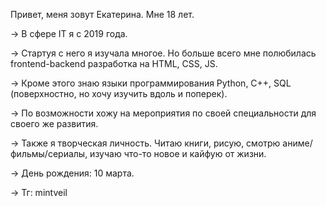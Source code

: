 Привет, меня зовут Екатерина. Мне 18 лет.

-> В сфере IT я с 2019 года. 

-> Стартуя с него я изучала многое. Но больше всего мне полюбилась frontend-backend разработка на HTML, CSS, JS.

-> Кроме этого знаю языки программирования Python, C++, SQL (поверхностно, но хочу изучить вдоль и поперек).

-> По возможности хожу на мероприятия по своей специальности для своего же развития.

-> Также я творческая личность. Читаю книги, рисую, смотрю аниме/фильмы/сериалы, изучаю что-то новое и кайфую от жизни.

-> День рождения: 10 марта.

-> Тг: mintveil
